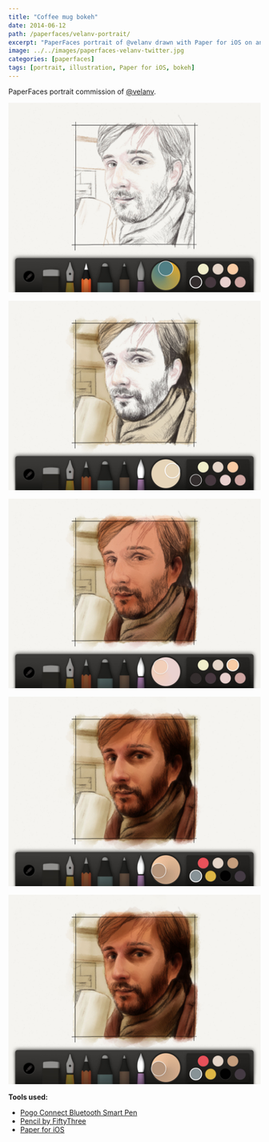 ```yaml
---
title: "Coffee mug bokeh"
date: 2014-06-12
path: /paperfaces/velanv-portrait/
excerpt: "PaperFaces portrait of @velanv drawn with Paper for iOS on an iPad."
image: ../../images/paperfaces-velanv-twitter.jpg
categories: [paperfaces]
tags: [portrait, illustration, Paper for iOS, bokeh]
---
```


PaperFaces portrait commission of [@velanv](https://twitter.com/velanv).

![Work in process screenshot](../../images/paperfaces-velanv-process-1-lg.jpg)

![Work in process screenshot](../../images/paperfaces-velanv-process-2-lg.jpg)

![Work in process screenshot](../../images/paperfaces-velanv-process-3-lg.jpg)

![Work in process screenshot](../../images/paperfaces-velanv-process-4-lg.jpg)

![Work in process screenshot](../../images/paperfaces-velanv-process-4-lg.jpg)

**Tools used:**

- [Pogo Connect Bluetooth Smart Pen](https://www.amazon.com/gp/product/B009K448L4/ref=as_li_ss_tl?ie=UTF8&camp=1789&creative=390957&creativeASIN=B009K448L4&linkCode=as2&tag=mademist-20)
- [Pencil by FiftyThree](https://www.amazon.com/FiftyThree-Digital-Stylus-Pencil-iPhone/dp/B01JJBUYR4/ref=as_li_ss_tl?keywords=pencil+53&qid=1550586265&s=gateway&sr=8-3&linkCode=ll1&tag=mademist-20&linkId=0134793cb840affff60f2e45a7f64678&language=en_US)
- [Paper for iOS](https://paper.bywetransfer.com/)
